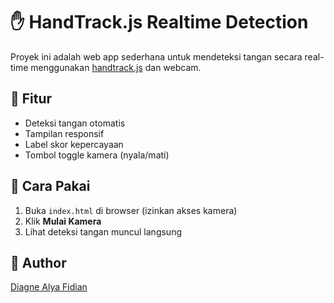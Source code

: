 # ✋ HandTrack.js Realtime Detection

Proyek ini adalah web app sederhana untuk mendeteksi tangan secara real-time menggunakan [handtrack.js](https://github.com/victordibia/handtrack.js) dan webcam.

## 🚀 Fitur
- Deteksi tangan otomatis
- Tampilan responsif
- Label skor kepercayaan
- Tombol toggle kamera (nyala/mati)

## 🔧 Cara Pakai
1. Buka `index.html` di browser (izinkan akses kamera)
2. Klik **Mulai Kamera**
3. Lihat deteksi tangan muncul langsung

## 👤 Author
[Diagne Alya Fidian](https://github.com/diagneafff)
